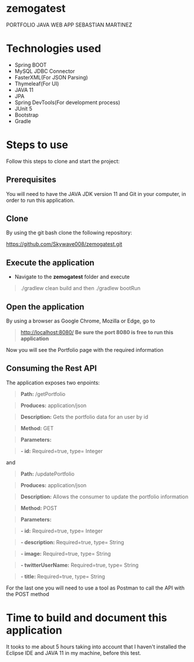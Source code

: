 # zemogatest
PORTFOLIO JAVA WEB APP SEBASTIAN MARTINEZ

# Technologies used

- Spring BOOT
- MySQL JDBC Connector
- FasterXML(For JSON Parsing)
- Thymeleaf(For UI)
- JAVA 11
- JPA
- Spring DevTools(For development process)
- JUnit 5
- Bootstrap 
- Gradle

# Steps to use

Follow this steps to clone and start the project:

## Prerequisites

You will need to have the JAVA JDK version 11 and Git in your computer, in order to run this application.

## Clone

By using the git bash clone the following repository:

https://github.com/Skywave008/zemogatest.git

## Execute the application

- Navigate to the **zemogatest** folder and execute
> ./gradlew clean build 
> and then 
> ./gradlew bootRun

## Open the application

By using a browser as Google Chrome, Mozilla or Edge, go to 
> [http://localhost:8080/](http://localhost:8080/)
**Be sure the port 8080 is free to run this application**

Now you will see the Portfolio page with the required information

## Consuming the Rest API

The application exposes two enpoints:

>**Path:** /getPortfolio

>**Produces:** application/json

>**Description:** Gets the portfolio data for an user by id

>**Method:** GET

>**Parameters:**

>**- id:** Required=true, type= Integer

and

>**Path:** /updatePortfolio

>**Produces:** application/json

>**Description:** Allows the consumer to update the portfolio information

>**Method:** POST

>**Parameters:**

>**- id:** Required=true, type= Integer

>**- description:** Required=true, type= String

>**- image:** Required=true, type= String

>**- twitterUserName:** Required=true, type= String

>**- title:** Required=true, type= String

For the last one you will need to use a tool as Postman to call the API with the POST method

# Time to build and document this application

It tooks to me about 5 hours taking into account that I haven't installed the Eclipse IDE and JAVA 11 in my machine, before this test.
